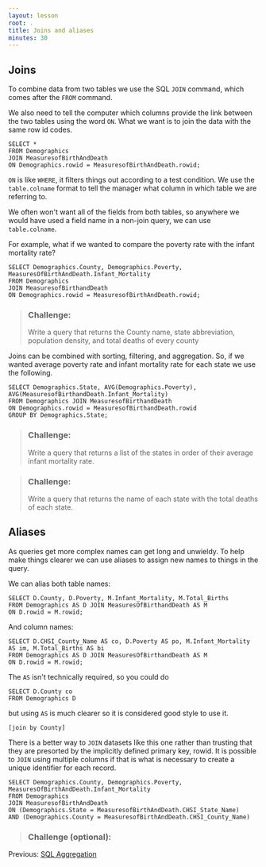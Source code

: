 ```yaml
---
layout: lesson
root: .
title: Joins and aliases
minutes: 30
---
```



Joins
-----

To combine data from two tables we use the SQL `JOIN` command, which comes after
the `FROM` command.

We also need to tell the computer which columns provide the link between the two
tables using the word `ON`.  What we want is to join the data with the same
row id codes.

    SELECT *
    FROM Demographics
    JOIN MeasuresofBirthAndDeath
    ON Demographics.rowid = MeasuresofBirthAndDeath.rowid;


`ON` is like `WHERE`, it filters things out according to a test condition.  We use
the `table.colname` format to tell the manager what column in which table we are
referring to.

We often won't want all of the fields from both tables, so anywhere we would
have used a field name in a non-join query, we can use `table.colname`.

For example, what if we wanted to compare the poverty rate with the infant mortality rate?

    SELECT Demographics.County, Demographics.Poverty, MeasuresOfBirthAndDeath.Infant_Mortality
    FROM Demographics 
    JOIN MeasuresofBirthandDeath
    ON Demographics.rowid = MeasuresofBirthAndDeath.rowid;
    
> ### Challenge:
>
> Write a query that returns the County name, state abbreviation, population density, and total deaths of every county

Joins can be combined with sorting, filtering, and aggregation.  So, if we
wanted average poverty rate and infant mortality rate for each state we use the following.

    SELECT Demographics.State, AVG(Demographics.Poverty), AVG(MeasuresofBirthandDeath.Infant_Mortality)
    FROM Demographics JOIN MeasuresofBirthandDeath
    ON Demographics.rowid = MeasuresofBirthandDeath.rowid
    GROUP BY Demographics.State;

> ### Challenge:
>
> Write a query that returns a list of the states in order of their average infant mortality rate.

> ### Challenge:
>
>
> Write a query that returns the name of each state with the total deaths of each state.


Aliases
-------

As queries get more complex names can get long and unwieldy. To help make things
clearer we can use aliases to assign new names to things in the query.

We can alias both table names:

    SELECT D.County, D.Poverty, M.Infant_Mortality, M.Total_Births
    FROM Demographics AS D JOIN MeasuresOfBirthandDeath AS M
    ON D.rowid = M.rowid;

And column names:

    SELECT D.CHSI_County_Name AS co, D.Poverty AS po, M.Infant_Mortality AS im, M.Total_Births AS bi
    FROM Demographics AS D JOIN MeasuresOfBirthandDeath AS M
    ON D.rowid = M.rowid;

The `AS` isn't technically required, so you could do

    SELECT D.County co
    FROM Demographics D

but using `AS` is much clearer so it is considered good style to use it.

    [join by County]
    
There is a better way to `JOIN` datasets like this one rather than trusting that they are presorted by the implicitly defined primary key, rowid. It is possible to `JOIN` using multiple columns if that is what is necessary to create a unique identifier for each record.

    SELECT Demographics.County, Demographics.Poverty, MeasuresOfBirthAndDeath.Infant_Mortality
    FROM Demographics
    JOIN MeasuresofBirthAndDeath
    ON (Demographics.State = MeasuresofBirthAndDeath.CHSI_State_Name) 
    AND (Demographics.County = MeasuresofBirthAndDeath.CHSI_County_Name)



> ### Challenge (optional):
>


Previous: [SQL Aggregation](02-sql-aggregation.html)
